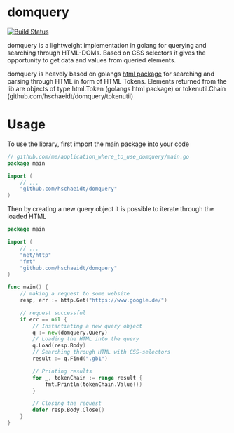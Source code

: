 # domquery

[![Build Status](https://travis-ci.org/hschaeidt/domquery.svg?branch=master)](https://travis-ci.org/hschaeidt/domquery)

domquery is a lightweight implementation in golang for querying and searching through HTML-DOMs.
Based on CSS selectors it gives the opportunity to get data and values from queried elements.

domquery is heavely based on golangs [html package](https://godoc.org/golang.org/x/net/html) for searching and parsing through HTML in form of HTML Tokens.
Elements returned from the lib are objects of type html.Token (golangs html package) or tokenutil.Chain (github.com/hschaeidt/domquery/tokenutil)

# Usage

To use the library, first import the main package into your code

```go
// github.com/me/application_where_to_use_domquery/main.go
package main

import (
	// ...
	"github.com/hschaeidt/domquery"
)
```

Then by creating a new query object it is possible to iterate through the loaded HTML

```go
package main

import (
	// ...
	"net/http"
	"fmt"
	"github.com/hschaeidt/domquery"
)

func main() {
	// making a request to some website
	resp, err := http.Get("https://www.google.de/")

	// request successful
	if err == nil {
		// Instantiating a new query object
		q := new(domquery.Query)
		// Loading the HTML into the query
		q.Load(resp.Body)
		// Searching through HTML with CSS-selectors
		result := q.Find(".gb1")

		// Printing results
		for _, tokenChain := range result {
			fmt.Println(tokenChain.Value())
		}

		// Closing the request
		defer resp.Body.Close()
	}
}
```
